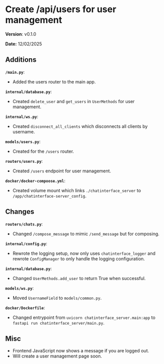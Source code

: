 # Create /api/users for user management

**Version**: v0.1.0

**Date:** 12/02/2025

## Additions

**`/main.py`**:

* Added the users router to the main app.

**`internal/database.py`**:

* Created `delete_user` and `get_users` in `UserMethods` for user management.

**`internal/ws.py`**:

* Created `disconnect_all_clients` which disconnects all clients by username.

**`models/users.py`**:

* Created for the `/users` router.

**`routers/users.py`**:

* Created `/users` endpoint for user management.

**`docker/docker-compoose.yml`**:

* Created volume mount which links `./chatinterface_server` to `/app/chatinterface-server_config`.

## Changes

**`routers/chats.py`**:

* Changed `/compose_message` to mimic `/send_message` but for composing.

**`internal/config.py`**:

* Rewrote the logging setup, now only uses `chatinterface_logger` and rewrote `ConfigManager` to only handle the logging configuration.

**`internal/database.py`**:

* Changed `UserMethods.add_user` to return True when successful.

**`models/ws.py`**:

* Moved `UsernameField` to `models/common.py`.

**`docker/Dockerfile`**:

* Changed entrypoint from `uvicorn chatinterface_server.main:app` to `fastapi run chatinterface_server/main.py`.

## Misc

* Frontend JavaScript now shows a message if you are logged out.
* Will create a user management page soon.
